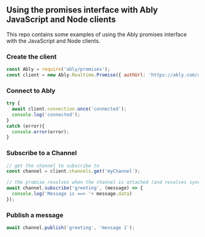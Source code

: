 ## Using the promises interface with Ably JavaScript and Node clients

This repo contains some examples of using the Ably promises interface with the JavaScript and Node clients.

### Create the client

``` javascript
const Ably = require('ably/promises');
const client = new Ably.Realtime.Promise({ authUrl: 'https://ably.com/ably-auth/token/docs' });
```

### Connect to Ably

``` javascript
try {
  await client.connection.once('connected');
  console.log('connected');
}
catch (error){
  console.error(error);
}
```

### Subscribe to a Channel

``` javascript
// get the channel to subscribe to
const channel = client.channels.get('myChannel');

// the promise resolves when the channel is attached (and resolves synchronously if the channel is already attached)
await channel.subscribe('greeting', (message) => {
  console.log('Message is ==> '+ message.data)
});
```

### Publish a message

``` javascript
await channel.publish('greeting', 'message 1');
```
